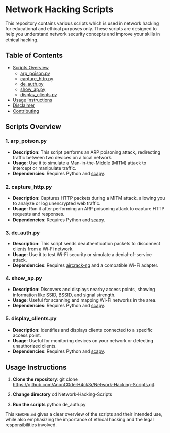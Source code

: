 # Network Hacking Scripts

This repository contains various scripts which is used in network hacking for educational and ethical purposes only. These scripts are designed to help you understand network security concepts and improve your skills in ethical hacking.

## Table of Contents
- [Scripts Overview](#scripts-overview)
  - [arp_poison.py](#arp_poisonpy)
  - [capture_http.py](#capture_httppy)
  - [de_auth.py](#de_authpy)
  - [show_ap.py](#show_appy)
  - [display_clients.py](#display_clientspy)
- [Usage Instructions](#usage-instructions)
- [Disclaimer](#disclaimer)
- [Contributing](#contributing)

## Scripts Overview

### 1. **arp_poison.py**
   - **Description**: This script performs an ARP poisoning attack, redirecting traffic between two devices on a local network.
   - **Usage**: Use it to simulate a Man-in-the-Middle (MITM) attack to intercept or manipulate traffic.
   - **Dependencies**: Requires Python and [scapy](https://scapy.readthedocs.io/).

### 2. **capture_http.py**
   - **Description**: Captures HTTP packets during a MITM attack, allowing you to analyze or log unencrypted web traffic.
   - **Usage**: Run it after performing an ARP poisoning attack to capture HTTP requests and responses.
   - **Dependencies**: Requires Python and [scapy](https://scapy.readthedocs.io/).

### 3. **de_auth.py**
   - **Description**: This script sends deauthentication packets to disconnect clients from a Wi-Fi network.
   - **Usage**: Use it to test Wi-Fi security or simulate a denial-of-service attack.
   - **Dependencies**: Requires [aircrack-ng](https://www.aircrack-ng.org/) and a compatible Wi-Fi adapter.

### 4. **show_ap.py**
   - **Description**: Discovers and displays nearby access points, showing information like SSID, BSSID, and signal strength.
   - **Usage**: Useful for scanning and mapping Wi-Fi networks in the area.
   - **Dependencies**: Requires Python and [scapy](https://scapy.readthedocs.io/).

### 5. **display_clients.py**
   - **Description**: Identifies and displays clients connected to a specific access point.
   - **Usage**: Useful for monitoring devices on your network or detecting unauthorized clients.
   - **Dependencies**: Requires Python and [scapy](https://scapy.readthedocs.io/).

## Usage Instructions

1. **Clone the repository**:
   git clone https://github.com/AnonC0derH4ck3r/Network-Hacking-Scripts.git.
   
2. **Change directory**
   cd Network-Hacking-Scripts
   
4. **Run the scripts**
   python de_auth.py


This `README.md` gives a clear overview of the scripts and their intended use, while also emphasizing the importance of ethical hacking and the legal responsibilities involved.
